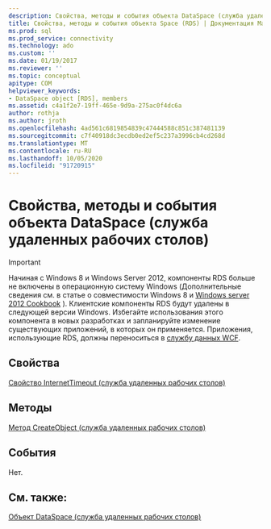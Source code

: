 ```yaml
---
description: Свойства, методы и события объекта DataSpace (служба удаленных рабочих столов)
title: Свойства, методы и события объекта Space (RDS) | Документация Майкрософт
ms.prod: sql
ms.prod_service: connectivity
ms.technology: ado
ms.custom: ''
ms.date: 01/19/2017
ms.reviewer: ''
ms.topic: conceptual
apitype: COM
helpviewer_keywords:
- DataSpace object [RDS], members
ms.assetid: c4a1f2e7-19ff-465e-9d9a-275ac0f4dc6a
author: rothja
ms.author: jroth
ms.openlocfilehash: 4ad561c6819854839c47444588c851c387481139
ms.sourcegitcommit: c7f40918dc3ecdb0ed2ef5c237a3996cb4cd268d
ms.translationtype: MT
ms.contentlocale: ru-RU
ms.lasthandoff: 10/05/2020
ms.locfileid: "91720915"
---
```

# <a name="dataspace-object-rds-properties-methods-and-events"></a>Свойства, методы и события объекта DataSpace (служба удаленных рабочих столов)
> [!IMPORTANT]
>  Начиная с Windows 8 и Windows Server 2012, компоненты RDS больше не включены в операционную систему Windows (Дополнительные сведения см. в статье о совместимости Windows 8 и [Windows server 2012 Cookbook](https://www.microsoft.com/download/details.aspx?id=27416) ). Клиентские компоненты RDS будут удалены в следующей версии Windows. Избегайте использования этого компонента в новых разработках и запланируйте изменение существующих приложений, в которых он применяется. Приложения, использующие RDS, должны переноситься в [службу данных WCF](/dotnet/framework/wcf/).  
  
## <a name="properties"></a>Свойства  
 [Свойство InternetTimeout (служба удаленных рабочих столов)](./internettimeout-property-rds.md)  
  
## <a name="methods"></a>Методы  
 [Метод CreateObject (служба удаленных рабочих столов)](./createobject-method-rds.md)  
  
## <a name="events"></a>События  
 Нет.  
  
## <a name="see-also"></a>См. также:  
 [Объект DataSpace (служба удаленных рабочих столов)](./dataspace-object-rds.md)